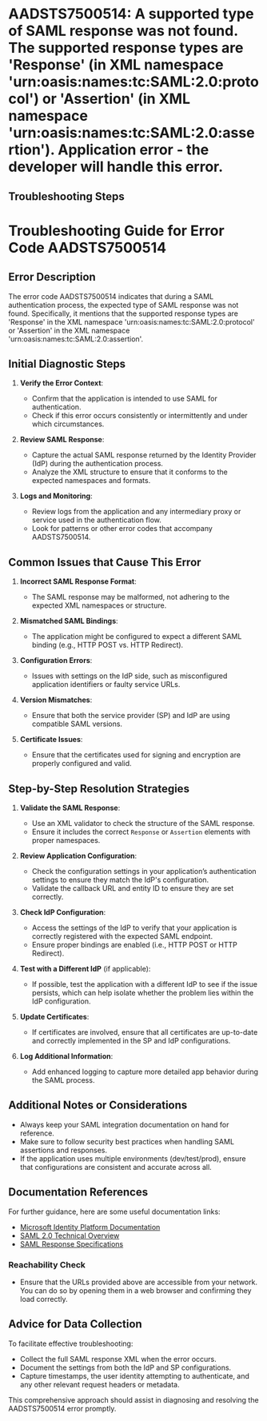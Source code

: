 # AADSTS7500514: A supported type of SAML response was not found. The supported response types are 'Response' (in XML namespace 'urn:oasis:names:tc:SAML:2.0:protocol') or 'Assertion' (in XML namespace 'urn:oasis:names:tc:SAML:2.0:assertion'). Application error - the developer will handle this error.


## Troubleshooting Steps
# Troubleshooting Guide for Error Code AADSTS7500514

## Error Description
The error code AADSTS7500514 indicates that during a SAML authentication process, the expected type of SAML response was not found. Specifically, it mentions that the supported response types are 'Response' in the XML namespace 'urn:oasis:names:tc:SAML:2.0:protocol' or 'Assertion' in the XML namespace 'urn:oasis:names:tc:SAML:2.0:assertion'.

## Initial Diagnostic Steps
1. **Verify the Error Context**:
   - Confirm that the application is intended to use SAML for authentication.
   - Check if this error occurs consistently or intermittently and under which circumstances.

2. **Review SAML Response**:
   - Capture the actual SAML response returned by the Identity Provider (IdP) during the authentication process.
   - Analyze the XML structure to ensure that it conforms to the expected namespaces and formats.

3. **Logs and Monitoring**:
   - Review logs from the application and any intermediary proxy or service used in the authentication flow.
   - Look for patterns or other error codes that accompany AADSTS7500514.

## Common Issues that Cause This Error
1. **Incorrect SAML Response Format**:
   - The SAML response may be malformed, not adhering to the expected XML namespaces or structure.

2. **Mismatched SAML Bindings**:
   - The application might be configured to expect a different SAML binding (e.g., HTTP POST vs. HTTP Redirect).

3. **Configuration Errors**:
   - Issues with settings on the IdP side, such as misconfigured application identifiers or faulty service URLs.

4. **Version Mismatches**:
   - Ensure that both the service provider (SP) and IdP are using compatible SAML versions.

5. **Certificate Issues**:
   - Ensure that the certificates used for signing and encryption are properly configured and valid.

## Step-by-Step Resolution Strategies
1. **Validate the SAML Response**:
   - Use an XML validator to check the structure of the SAML response.
   - Ensure it includes the correct `Response` or `Assertion` elements with proper namespaces.

2. **Review Application Configuration**:
   - Check the configuration settings in your application’s authentication settings to ensure they match the IdP's configuration.
   - Validate the callback URL and entity ID to ensure they are set correctly.

3. **Check IdP Configuration**:
   - Access the settings of the IdP to verify that your application is correctly registered with the expected SAML endpoint.
   - Ensure proper bindings are enabled (i.e., HTTP POST or HTTP Redirect).

4. **Test with a Different IdP** (if applicable):
   - If possible, test the application with a different IdP to see if the issue persists, which can help isolate whether the problem lies within the IdP configuration.

5. **Update Certificates**:
   - If certificates are involved, ensure that all certificates are up-to-date and correctly implemented in the SP and IdP configurations.

6. **Log Additional Information**:
   - Add enhanced logging to capture more detailed app behavior during the SAML process.

## Additional Notes or Considerations
- Always keep your SAML integration documentation on hand for reference.
- Make sure to follow security best practices when handling SAML assertions and responses.
- If the application uses multiple environments (dev/test/prod), ensure that configurations are consistent and accurate across all.

## Documentation References
For further guidance, here are some useful documentation links:
- [Microsoft Identity Platform Documentation](https://docs.microsoft.com/en-us/azure/active-directory/develop/)
- [SAML 2.0 Technical Overview](https://en.wikipedia.org/wiki/Security_Assertion_Markup_Language)
- [SAML Response Specifications](https://docs.oasis-open.org/security/saml/v2.0/)

### Reachability Check
- Ensure that the URLs provided above are accessible from your network. You can do so by opening them in a web browser and confirming they load correctly.

## Advice for Data Collection
To facilitate effective troubleshooting:
- Collect the full SAML response XML when the error occurs.
- Document the settings from both the IdP and SP configurations.
- Capture timestamps, the user identity attempting to authenticate, and any other relevant request headers or metadata.

This comprehensive approach should assist in diagnosing and resolving the AADSTS7500514 error promptly.